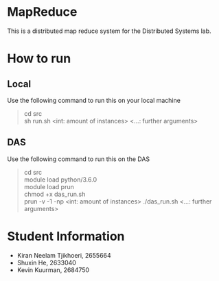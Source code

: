 # MapReduce
This is a distributed map reduce system for the Distributed Systems lab.

# How to run
## Local
Use the following command to run this on your local machine
> cd src<br/>
> sh run.sh <int: amount of instances> <...: further arguments>

## DAS
Use the following command to run this on the DAS
> cd src<br/>
> module load python/3.6.0<br/>
> module load prun<br/>
> chmod +x das_run.sh<br/>
> prun -v -1 -np <int: amount of instances> ./das_run.sh <...: further arguments>

# Student Information
- Kiran Neelam Tjikhoeri, 2655664
- Shuxin He, 2633040
- Kevin Kuurman, 2684750

